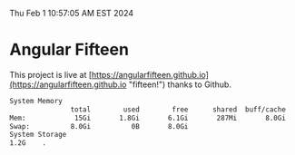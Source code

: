 Thu Feb  1 10:57:05 AM EST 2024

# Angular Fifteen


This project is live at [https://angularfifteen.github.io](https://angularfifteen.github.io "fifteen!") thanks to Github.

```bash
System Memory
               total        used        free      shared  buff/cache   available
Mem:            15Gi       1.8Gi       6.1Gi       287Mi       8.0Gi        13Gi
Swap:          8.0Gi          0B       8.0Gi
System Storage
1.2G	.
```
```bash
